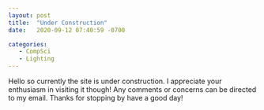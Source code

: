 ```yaml
---
layout: post
title:  "Under Construction"
date:   2020-09-12 07:40:59 -0700

categories:
   - CompSci
   - Lighting
---
```

Hello so currently the site is under construction. I appreciate your enthusiasm in visiting it though! Any comments or concerns can be directed to my email. Thanks for stopping by have a good day!
